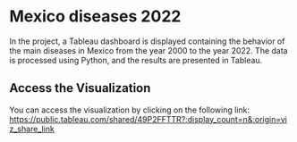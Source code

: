 # Mexico diseases 2022
In the project, a Tableau dashboard is displayed containing the behavior of the main diseases in Mexico from the year 2000 to the year 2022.
The data is processed using Python, and the results are presented in Tableau.

## Access the Visualization

You can access the visualization by clicking on the following link:
https://public.tableau.com/shared/49P2FFTTR?:display_count=n&:origin=viz_share_link
